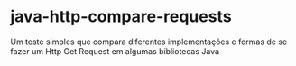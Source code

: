 # java-http-compare-requests
Um teste simples que compara diferentes implementações e formas de se fazer um Http Get Request em algumas bibliotecas Java
